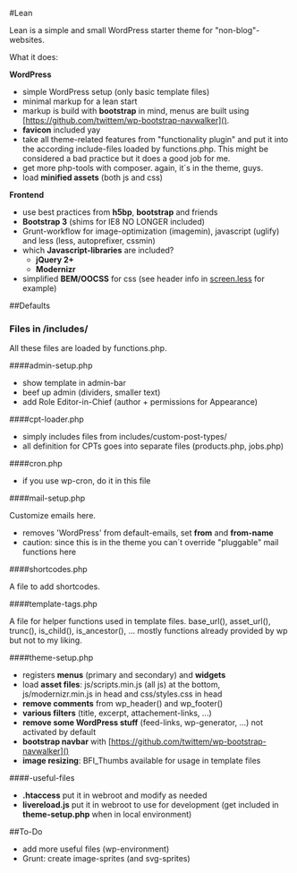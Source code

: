 #Lean

Lean is a simple and small WordPress starter theme for "non-blog"-websites.

What it does:

**WordPress**

- simple WordPress setup (only basic template files)
- minimal markup for a lean start
- markup is build with **bootstrap** in mind, menus are built using  [https://github.com/twittem/wp-bootstrap-navwalker]().
- **favicon** included yay
- take all theme-related features from "functionality plugin" and put it into the according include-files loaded by functions.php. This might be considered a bad practice but it does a good job for me.
- get more php-tools with composer. again, it´s in the theme, guys.
- load **minified assets** (both js and css)

**Frontend**

- use best practices from **h5bp**, **bootstrap** and friends
- **Bootstrap 3**  (shims for IE8 NO LONGER included)
- Grunt-workflow for image-optimization (imagemin), javascript (uglify) and less (less, autoprefixer, cssmin)
- which **Javascript-libraries** are included?
    - **jQuery 2+**
    - **Modernizr**
- simplified **BEM/OOCSS** for css (see header info in [screen.less](https://github.com/doingwebthings/lean/blob/master/assets/less/screen.less) for example)



##Defaults

### Files in /includes/

All these files are loaded by functions.php.

####admin-setup.php

- show template in admin-bar
- beef up admin (dividers, smaller text)
- add Role Editor-in-Chief (author + permissions for Appearance)

####cpt-loader.php

- simply includes files from includes/custom-post-types/
- all definition for CPTs goes into separate files (products.php, jobs.php)

####cron.php

- if you use wp-cron, do it in this file

####mail-setup.php

Customize emails here.

- removes 'WordPress' from default-emails, set **from** and **from-name**
- caution: since this is in the theme you can´t override "pluggable" mail functions here

####shortcodes.php

A file to add shortcodes.

####template-tags.php

A file for helper functions used in template files. base_url(), asset_url(), trunc(), is_child(), is_ancestor(), ... mostly functions already provided by wp but not to my liking.

####theme-setup.php

- registers **menus** (primary and secondary) and **widgets**
- load **asset files**: js/scripts.min.js (all js) at the bottom, js/modernizr.min.js in head and css/styles.css in head
- **remove comments** from wp_header() and wp_footer()
- **various filters** (title, excerpt, attachement-links, ...)
- **remove some WordPress stuff** (feed-links, wp-generator, ...) not activated by default
- **bootstrap navbar** with [https://github.com/twittem/wp-bootstrap-navwalker]()
- **image resizing**: BFI_Thumbs available for usage in template files
 
####-useful-files

- **.htaccess** put it in webroot and modify as needed
- **livereload.js** put it in webroot to use for development (get included in **theme-setup.php** when in local environment)


##To-Do

- add more useful files (wp-environment)
- Grunt: create image-sprites (and svg-sprites)

